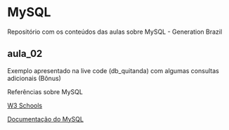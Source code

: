 # MySQL
Repositório com os conteúdos das aulas sobre MySQL - Generation Brazil

## aula_02
Exemplo apresentado na live code (db_quitanda) com algumas consultas adicionais (Bônus)

<!--

## exemplo_aula_03

Exemplo + DER para a live code da aula 03 <br />
Consultas realizadas na Live Code (db_cidade_das_carnes) com algunas consultas adicionais (Bônus)<br />
Resolução do exercício 01 da lista 03

## outros_exemplos
Exemplo - Utilização do Autorelacionamento <br />
Exemplo - Trabalhando com Data e Hora

-->

Referências sobre MySQL

[W3 Schools](https://www.w3schools.com/sql/default.Asp)

[Documentação do MySQL](https://dev.mysql.com/doc/refman/8.0/en/)

